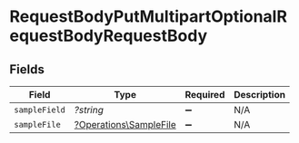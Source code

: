 # RequestBodyPutMultipartOptionalRequestBodyRequestBody


## Fields

| Field                                                           | Type                                                            | Required                                                        | Description                                                     |
| --------------------------------------------------------------- | --------------------------------------------------------------- | --------------------------------------------------------------- | --------------------------------------------------------------- |
| `sampleField`                                                   | *?string*                                                       | :heavy_minus_sign:                                              | N/A                                                             |
| `sampleFile`                                                    | [?Operations\SampleFile](../../Models/Operations/SampleFile.md) | :heavy_minus_sign:                                              | N/A                                                             |